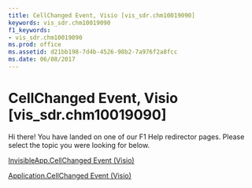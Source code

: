 ```yaml
---
title: CellChanged Event, Visio [vis_sdr.chm10019090]
keywords: vis_sdr.chm10019090
f1_keywords:
- vis_sdr.chm10019090
ms.prod: office
ms.assetid: d21bb198-7d4b-4526-98b2-7a976f2a8fcc
ms.date: 06/08/2017
---
```



# CellChanged Event, Visio [vis_sdr.chm10019090]

Hi there! You have landed on one of our F1 Help redirector pages. Please select the topic you were looking for below.

[InvisibleApp.CellChanged Event (Visio)](http://msdn.microsoft.com/library/6fbb3f63-db6f-6937-7ace-97bf9241615a%28Office.15%29.aspx)

[Application.CellChanged Event (Visio)](http://msdn.microsoft.com/library/8c07be33-8d0d-4957-7f08-daef8b798f28%28Office.15%29.aspx)


